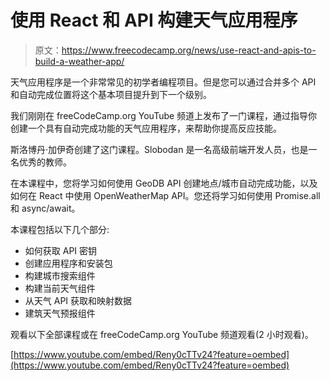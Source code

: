 # 使用 React 和 API 构建天气应用程序

> 原文：<https://www.freecodecamp.org/news/use-react-and-apis-to-build-a-weather-app/>

天气应用程序是一个非常常见的初学者编程项目。但是您可以通过合并多个 API 和自动完成位置将这个基本项目提升到下一个级别。

我们刚刚在 freeCodeCamp.org YouTube 频道上发布了一门课程，通过指导你创建一个具有自动完成功能的天气应用程序，来帮助你提高反应技能。

斯洛博丹·加伊奇创建了这门课程。Slobodan 是一名高级前端开发人员，也是一名优秀的教师。

在本课程中，您将学习如何使用 GeoDB API 创建地点/城市自动完成功能，以及如何在 React 中使用 OpenWeatherMap API。您还将学习如何使用 Promise.all 和 async/await。

本课程包括以下几个部分:

*   如何获取 API 密钥
*   创建应用程序和安装包
*   构建城市搜索组件
*   构建当前天气组件
*   从天气 API 获取和映射数据
*   建筑天气预报组件

观看以下全部课程或在 freeCodeCamp.org YouTube 频道观看(2 小时观看)。

[https://www.youtube.com/embed/Reny0cTTv24?feature=oembed](https://www.youtube.com/embed/Reny0cTTv24?feature=oembed)